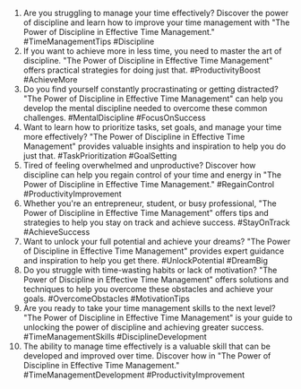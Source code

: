 1. Are you struggling to manage your time effectively? Discover the power of discipline and learn how to improve your time management with "The Power of Discipline in Effective Time Management." #TimeManagementTips #Discipline
2. If you want to achieve more in less time, you need to master the art of discipline. "The Power of Discipline in Effective Time Management" offers practical strategies for doing just that. #ProductivityBoost #AchieveMore
3. Do you find yourself constantly procrastinating or getting distracted? "The Power of Discipline in Effective Time Management" can help you develop the mental discipline needed to overcome these common challenges. #MentalDiscipline #FocusOnSuccess
4. Want to learn how to prioritize tasks, set goals, and manage your time more effectively? "The Power of Discipline in Effective Time Management" provides valuable insights and inspiration to help you do just that. #TaskPrioritization #GoalSetting
5. Tired of feeling overwhelmed and unproductive? Discover how discipline can help you regain control of your time and energy in "The Power of Discipline in Effective Time Management." #RegainControl #ProductivityImprovement
6. Whether you're an entrepreneur, student, or busy professional, "The Power of Discipline in Effective Time Management" offers tips and strategies to help you stay on track and achieve success. #StayOnTrack #AchieveSuccess
7. Want to unlock your full potential and achieve your dreams? "The Power of Discipline in Effective Time Management" provides expert guidance and inspiration to help you get there. #UnlockPotential #DreamBig
8. Do you struggle with time-wasting habits or lack of motivation? "The Power of Discipline in Effective Time Management" offers solutions and techniques to help you overcome these obstacles and achieve your goals. #OvercomeObstacles #MotivationTips
9. Are you ready to take your time management skills to the next level? "The Power of Discipline in Effective Time Management" is your guide to unlocking the power of discipline and achieving greater success. #TimeManagementSkills #DisciplineDevelopment
10. The ability to manage time effectively is a valuable skill that can be developed and improved over time. Discover how in "The Power of Discipline in Effective Time Management." #TimeManagementDevelopment #ProductivityImprovement
